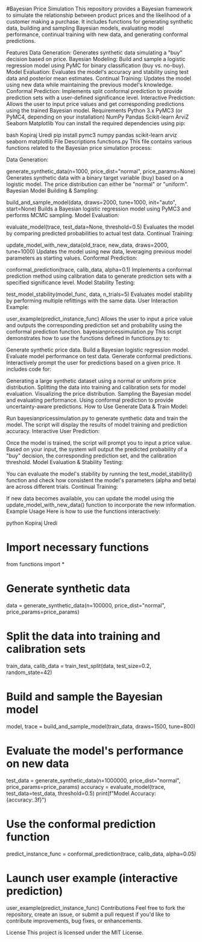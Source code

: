 #Bayesian Price Simulation
This repository provides a Bayesian framework to simulate the relationship between product prices and the likelihood of a customer making a purchase. It includes functions for generating synthetic data, building and sampling Bayesian models, evaluating model performance, continual training with new data, and generating conformal predictions.

Features
Data Generation: Generates synthetic data simulating a "buy" decision based on price.
Bayesian Modeling: Build and sample a logistic regression model using PyMC for binary classification (buy vs. no-buy).
Model Evaluation: Evaluates the model's accuracy and stability using test data and posterior mean estimates.
Continual Training: Updates the model using new data while maintaining the previous model's knowledge.
Conformal Prediction: Implements split conformal prediction to provide prediction sets with a user-defined significance level.
Interactive Prediction: Allows the user to input price values and get corresponding predictions using the trained Bayesian model.
Requirements
Python 3.x
PyMC3 (or PyMC4, depending on your installation)
NumPy
Pandas
Scikit-learn
ArviZ
Seaborn
Matplotlib
You can install the required dependencies using pip:

bash
Kopiraj
Uredi
pip install pymc3 numpy pandas scikit-learn arviz seaborn matplotlib
File Descriptions
functions.py
This file contains various functions related to the Bayesian price simulation process:

Data Generation:

generate_synthetic_data(n=1000, price_dist="normal", price_params=None)
Generates synthetic data with a binary target variable (buy) based on a logistic model. The price distribution can either be "normal" or "uniform".
Bayesian Model Building & Sampling:

build_and_sample_model(data, draws=2000, tune=1000, init="auto", start=None)
Builds a Bayesian logistic regression model using PyMC3 and performs MCMC sampling.
Model Evaluation:

evaluate_model(trace, test_data=None, threshold=0.5)
Evaluates the model by comparing predicted probabilities to actual test data.
Continual Training:

update_model_with_new_data(old_trace, new_data, draws=2000, tune=1000)
Updates the model using new data, leveraging previous model parameters as starting values.
Conformal Prediction:

conformal_prediction(trace, calib_data, alpha=0.1)
Implements a conformal prediction method using calibration data to generate prediction sets with a specified significance level.
Model Stability Testing:

test_model_stability(model_func, data, n_trials=5)
Evaluates model stability by performing multiple refittings with the same data.
User Interaction Example:

user_example(predict_instance_func)
Allows the user to input a price value and outputs the corresponding prediction set and probability using the conformal prediction function.
bayesianpricessimulation.py
This script demonstrates how to use the functions defined in functions.py to:

Generate synthetic price data.
Build a Bayesian logistic regression model.
Evaluate model performance on test data.
Generate conformal predictions.
Interactively prompt the user for predictions based on a given price.
It includes code for:

Generating a large synthetic dataset using a normal or uniform price distribution.
Splitting the data into training and calibration sets for model evaluation.
Visualizing the price distribution.
Sampling the Bayesian model and evaluating performance.
Using conformal prediction to provide uncertainty-aware predictions.
How to Use
Generate Data & Train Model:

Run bayesianpricessimulation.py to generate synthetic data and train the model. The script will display the results of model training and prediction accuracy.
Interactive User Prediction:

Once the model is trained, the script will prompt you to input a price value. Based on your input, the system will output the predicted probability of a "buy" decision, the corresponding prediction set, and the calibration threshold.
Model Evaluation & Stability Testing:

You can evaluate the model's stability by running the test_model_stability() function and check how consistent the model's parameters (alpha and beta) are across different trials.
Continual Training:

If new data becomes available, you can update the model using the update_model_with_new_data() function to incorporate the new information.
Example Usage
Here is how to use the functions interactively:

python
Kopiraj
Uredi
# Import necessary functions
from functions import *

# Generate synthetic data
data = generate_synthetic_data(n=100000, price_dist="normal", price_params=price_params)

# Split the data into training and calibration sets
train_data, calib_data = train_test_split(data, test_size=0.2, random_state=42)

# Build and sample the Bayesian model
model, trace = build_and_sample_model(train_data, draws=1500, tune=800)

# Evaluate the model's performance on new data
test_data = generate_synthetic_data(n=1000000, price_dist="normal", price_params=price_params)
accuracy = evaluate_model(trace, test_data=test_data, threshold=0.5)
print(f"Model Accuracy: {accuracy:.3f}")

# Use the conformal prediction function
predict_instance_func = conformal_prediction(trace, calib_data, alpha=0.05)

# Launch user example (interactive prediction)
user_example(predict_instance_func)
Contributions
Feel free to fork the repository, create an issue, or submit a pull request if you'd like to contribute improvements, bug fixes, or enhancements.

License
This project is licensed under the MIT License.

